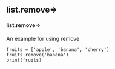 ## list.remove=>
#### list.remove=>
An example for using remove
```
fruits = ['apple', 'banana', 'cherry']
fruits.remove('banana')
print(fruits)
```